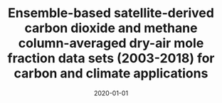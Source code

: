 ---
title: "Ensemble-based satellite-derived carbon dioxide and methane column-averaged dry-air mole fraction data sets (2003-2018) for carbon and climate applications"
collection: publications
permalink: /publication/2020-01-01-Reuter2020789
date: 2020-01-01
venue: 'Atmospheric Measurement Techniques'
paperurl: 'https://doi.org/10.5194/amt-13-789-2020'
citation: 'Reuter et al., <b>Ensemble-based satellite-derived carbon dioxide and methane column-averaged dry-air mole fraction data sets (2003-2018) for carbon and climate applications</b>, Atmospheric Measurement Techniques, 2020, 10.5194/amt-13-789-2020'
---